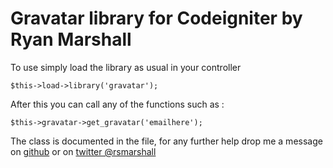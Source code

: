 Gravatar library for Codeigniter by Ryan Marshall
=================================================

To use simply load the library as usual in your controller

    $this->load->library('gravatar');

After this you can call any of the functions such as :

    $this->gravatar->get_gravatar('emailhere');

The class is documented in the file, for any further help drop me a message on [github](https://github.com/rsmarshall) or on [twitter @rsmarshall](http://www.twitter.com/rsmarshall)